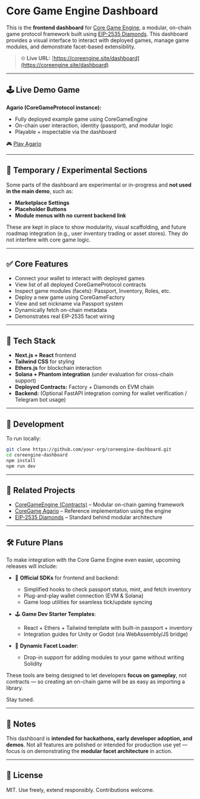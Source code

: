 # Core Game Engine Dashboard

This is the **frontend dashboard** for [Core Game Engine](https://github.com/your-org/core-game-engine), a modular, on-chain game protocol framework built using [EIP-2535 Diamonds](https://eips.ethereum.org/EIPS/eip-2535). This dashboard provides a visual interface to interact with deployed games, manage game modules, and demonstrate facet-based extensibility.

> 🌐 **Live URL:** [https://coreengine.site/dashboard](https://coreengine.site/dashboard)

---

## 🕹️ Live Demo Game

**Agario (CoreGameProtocol instance):**

- Fully deployed example game using CoreGameEngine
- On-chain user interaction, identity (passport), and modular logic
- Playable + inspectable via the dashboard

🎮 [Play Agario](https://agar.coreengine.site)

---

## 🚧 Temporary / Experimental Sections

Some parts of the dashboard are experimental or in-progress and **not used in the main demo**, such as:

- **Marketplace Settings**
- **Placeholder Buttons**
- **Module menus with no current backend link**

These are kept in place to show modularity, visual scaffolding, and future roadmap integration (e.g., user inventory trading or asset stores). They do not interfere with core game logic.

---

## ✅ Core Features

- Connect your wallet to interact with deployed games
- View list of all deployed CoreGameProtocol contracts
- Inspect game modules (facets): Passport, Inventory, Roles, etc.
- Deploy a new game using CoreGameFactory
- View and set nickname via Passport system
- Dynamically fetch on-chain metadata
- Demonstrates real EIP-2535 facet wiring

---

## 🧰 Tech Stack

- **Next.js + React** frontend
- **Tailwind CSS** for styling
- **Ethers.js** for blockchain interaction
- **Solana + Phantom integration** (under evaluation for cross-chain support)
- **Deployed Contracts:** Factory + Diamonds on EVM chain
- **Backend:** (Optional FastAPI integration coming for wallet verification / Telegram bot usage)

---

## 🧪 Development

To run locally:

```bash
git clone https://github.com/your-org/coreengine-dashboard.git
cd coreengine-dashboard
npm install
npm run dev
```

---

## 🧱 Related Projects

- [CoreGameEngine (Contracts)](https://github.com/XxSNiPxX/CoreGameProtocol) – Modular on-chain gaming framework
- [CoreGame Agario](https://agar.coreengine.site) – Reference implementation using the engine
- [EIP-2535 Diamonds](https://eips.ethereum.org/EIPS/eip-2535) – Standard behind modular architecture

---

## 🛠️ Future Plans

To make integration with the Core Game Engine even easier, upcoming releases will include:

- 🧰 **Official SDKs** for frontend and backend:
  - Simplified hooks to check passport status, mint, and fetch inventory
  - Plug-and-play wallet connection (EVM & Solana)
  - Game loop utilities for seamless tick/update syncing

- 🕹️ **Game Dev Starter Templates**:
  - React + Ethers + Tailwind template with built-in passport + inventory
  - Integration guides for Unity or Godot (via WebAssembly/JS bridge)

- 🧩 **Dynamic Facet Loader**:
  - Drop-in support for adding modules to your game without writing Solidity

These tools are being designed to let developers **focus on gameplay**, not contracts — so creating an on-chain game will be as easy as importing a library.

Stay tuned.

---

## 📌 Notes

This dashboard is **intended for hackathons, early developer adoption, and demos**. Not all features are polished or intended for production use yet — focus is on demonstrating the **modular facet architecture** in action.

---

## 📜 License

MIT. Use freely, extend responsibly. Contributions welcome.
